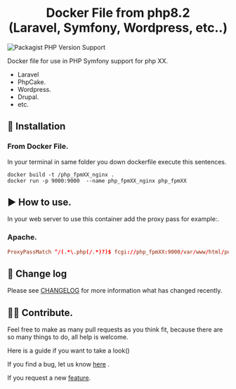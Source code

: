<h1 align="center">
 Docker File from php8.2  <br>
 (Laravel, Symfony, Wordpress, etc..)
</h1>


![Packagist PHP Version Support](https://img.shields.io/badge/php-%5E8.2-blue)


Docker file for use in PHP Symfony support for php XX.
- Laravel
- PhpCake.
- Wordpress.
- Drupal.
- etc.




## 🚀 Installation
### From Docker File.

In your terminal in same folder you down dockerfile execute this sentences.
```terminal
docker build -t /php_fpmXX_nginx .
docker run -p 9000:9000  --name php_fpmXX_nginx php_fpmXX 
```

## :arrow_forward: How to use.
In your web server to use this container add the proxy pass for example:.
### Apache.
```conf
ProxyPassMatch ^/(.*\.php(/.*)?)$ fcgi://php_fpmXX:9000/var/www/html/public/$1
```

## :mag_right: Change log
Please see <a href="">CHANGELOG</a> for more information what has changed recently.



## :superhero_woman: Contribute.
Feel free to make as many pull requests as you think fit, because there are so many things to do, all help is welcome.

Here is a guide if you want to take a look()

If you find a bug, let us know <a href="">here</a> .

If you request a new  <a href =""> feature</a>.
